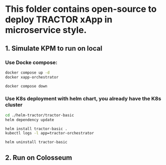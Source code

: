 # This folder contains open-source to deploy TRACTOR xApp in microservice style.

## 1. Simulate KPM to run on local
### Use Docke compose:
```bash
docker compose up -d
docker xapp-orchestrator

docker compose down
```

### Use K8s deployment with helm chart, you already have the K8s cluster
```bash
cd ./helm-tractor/tractor-basic
helm dependency update

helm install tractor-basic .
kubectl logs -l app=tractor-orchestrator

helm uninstall tractor-basic
```
## 2. Run on Colosseum
